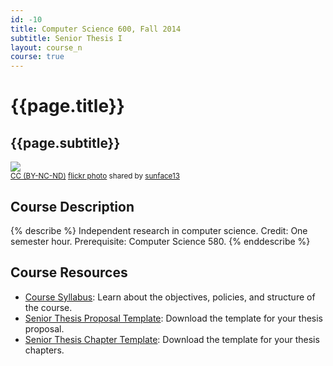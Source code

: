 ```yaml
---
id: -10
title: Computer Science 600, Fall 2014
subtitle: Senior Thesis I
layout: course_n
course: true
---
```


# {{page.title}}
## {{page.subtitle}}

<a title="The Glow" href="http://flickr.com/photos/sunface13/3751041359"><img class="img-responsive-tight" src="http://farm4.static.flickr.com/3534/3751041359_23deb6b1aa_z.jpg" /></a><br /><small><a href="http://creativecommons.org/licenses/by-nc-nd/2.0/">CC (BY-NC-ND)</a> <a title="The Glow" href="http://flickr.com/photos/sunface13/3751041359">flickr photo</a> shared by <a href="http://flickr.com/people/sunface13">sunface13</a></small>

## Course Description

{% describe %}
Independent research in computer science. Credit: One semester hour. Prerequisite: Computer Science 580.
{% enddescribe %}

## Course Resources

<ul class="fa-ul">

<li><i class="fa-li fa fa-arrow-right"></i><a href="{{site.baseurl}}teaching/cs600F2014/provide/syllabus/cs600601Fall2014-syllabus.pdf"
class="major">Course Syllabus</a>: Learn about the objectives, policies, and structure of the course.

<li><i class="fa-li fa fa-arrow-right"></i><a href="{{site.baseurl}}teaching/cs600F2014/provide/template/senior_thesis_proposal_template.zip"
class="major">Senior Thesis Proposal Template</a>: Download the template for your thesis proposal.

<li><i class="fa-li fa fa-arrow-right"></i><a href="{{site.baseurl}}teaching/cs600F2014/provide/template/AllegThesis.zip"
class="major">Senior Thesis Chapter Template</a>: Download the template for your thesis chapters.
</ul>

